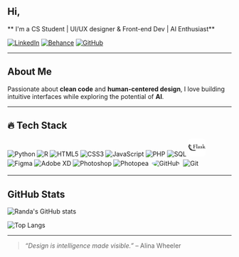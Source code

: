 ## Hi,
** I'm a CS Student |  UI/UX designer & Front-end Dev |  AI Enthusiast**

[![LinkedIn](https://img.shields.io/badge/LinkedIn-0077B5?style=for-the-badge&logo=linkedin&logoColor=white)](https://www.linkedin.com/in/randa-lakab-a351871b5/)
[![Behance](https://img.shields.io/badge/Behance-1769FF?style=for-the-badge&logo=behance&logoColor=white)](https://www.behance.net/randalakab)
[![GitHub](https://img.shields.io/badge/GitHub-100000?style=for-the-badge&logo=github&logoColor=white)](https://github.com/Randa-Lakab)

---

## About Me
Passionate about **clean code** and **human-centered design**, I love building intuitive interfaces while exploring the potential of **AI**.  
 
---

## 🔥 Tech Stack

<p align="left">
  <!-- Langages -->
  <img src="https://cdn.jsdelivr.net/gh/devicons/devicon/icons/python/python-original.svg" alt="Python" width="40" height="40"/>
  <img src="https://cdn.jsdelivr.net/gh/devicons/devicon/icons/r/r-original.svg" alt="R" width="40" height="40"/>
  <img src="https://cdn.jsdelivr.net/gh/devicons/devicon/icons/html5/html5-original.svg" alt="HTML5" width="40" height="40"/>
  <img src="https://cdn.jsdelivr.net/gh/devicons/devicon/icons/css3/css3-original.svg" alt="CSS3" width="40" height="40"/>
  <img src="https://cdn.jsdelivr.net/gh/devicons/devicon/icons/javascript/javascript-original.svg" alt="JavaScript" width="40" height="40"/>
  <img src="https://cdn.jsdelivr.net/gh/devicons/devicon/icons/php/php-original.svg" alt="PHP" width="40" height="40"/>
  <img src="https://img.icons8.com/external-flat-juicy-fish/60/000000/external-sql-coding-and-development-flat-flat-juicy-fish.png" alt="SQL" width="40" height="40"/>
  
  <!-- Frameworks -->
  <img src="https://raw.githubusercontent.com/devicons/devicon/master/icons/flask/flask-original-wordmark.svg" alt="Flask" width="40" height="40" style="background:white; border-radius:6px;"/>
  
  <!-- Outils Design -->
  <img src="https://cdn.jsdelivr.net/gh/devicons/devicon/icons/figma/figma-original.svg" alt="Figma" width="40" height="40"/>
  <img src="https://cdn.jsdelivr.net/gh/devicons/devicon/icons/xd/xd-plain.svg" alt="Adobe XD" width="40" height="40"/>
  <img src="https://cdn.jsdelivr.net/gh/devicons/devicon/icons/photoshop/photoshop-plain.svg" alt="Photoshop" width="40" height="40"/>
  <img src="https://img.icons8.com/color/48/000000/photopea.png" alt="Photopea" width="40" height="40"/>
  
  <!-- Versioning -->
  <img src="https://img.icons8.com/ios-filled/50/000000/github.png" alt="GitHub" width="40" height="40" style="background:white; border-radius:50%; padding:4px;"/>
  <img src="https://cdn.jsdelivr.net/gh/devicons/devicon/icons/git/git-original.svg" alt="Git" width="40" height="40"/>
</p>

---

##  GitHub Stats
![Randa's GitHub stats](https://github-readme-stats.vercel.app/api?username=Randa-Lakab&show_icons=true&theme=radical)  

![Top Langs](https://github-readme-stats.vercel.app/api/top-langs/?username=Randa-Lakab&layout=compact&theme=radical)  

---

> *“Design is intelligence made visible.”* – Alina Wheeler
